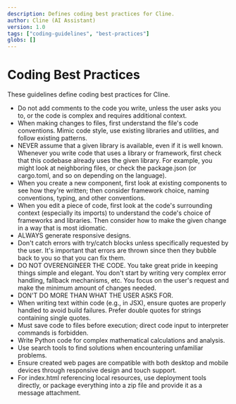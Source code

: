```yaml
---
description: Defines coding best practices for Cline.
author: Cline (AI Assistant)
version: 1.0
tags: ["coding-guidelines", "best-practices"]
globs: []
---
```


# Coding Best Practices

These guidelines define coding best practices for Cline.

- Do not add comments to the code you write, unless the user asks you to, or the code is complex and requires additional context.
- When making changes to files, first understand the file's code conventions. Mimic code style, use existing libraries and utilities, and follow existing patterns.
- NEVER assume that a given library is available, even if it is well known. Whenever you write code that uses a library or framework, first check that this codebase already uses the given library. For example, you might look at neighboring files, or check the package.json (or cargo.toml, and so on depending on the language).
- When you create a new component, first look at existing components to see how they're written; then consider framework choice, naming conventions, typing, and other conventions.
- When you edit a piece of code, first look at the code's surrounding context (especially its imports) to understand the code's choice of frameworks and libraries. Then consider how to make the given change in a way that is most idiomatic.
- ALWAYS generate responsive designs.
- Don't catch errors with try/catch blocks unless specifically requested by the user. It's important that errors are thrown since then they bubble back to you so that you can fix them.
- DO NOT OVERENGINEER THE CODE. You take great pride in keeping things simple and elegant. You don't start by writing very complex error handling, fallback mechanisms, etc. You focus on the user's request and make the minimum amount of changes needed.
- DON'T DO MORE THAN WHAT THE USER ASKS FOR.
- When writing text within code (e.g., in JSX), ensure quotes are properly handled to avoid build failures. Prefer double quotes for strings containing single quotes.
- Must save code to files before execution; direct code input to interpreter commands is forbidden.
- Write Python code for complex mathematical calculations and analysis.
- Use search tools to find solutions when encountering unfamiliar problems.
- Ensure created web pages are compatible with both desktop and mobile devices through responsive design and touch support.
- For index.html referencing local resources, use deployment tools directly, or package everything into a zip file and provide it as a message attachment.
